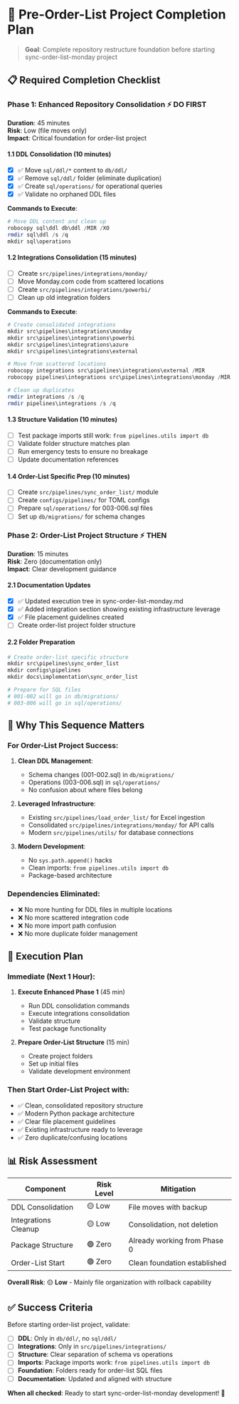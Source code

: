 # 🎯 Pre-Order-List Project Completion Plan

> **Goal**: Complete repository restructure foundation before starting sync-order-list-monday project

## 📋 **Required Completion Checklist**

### **Phase 1: Enhanced Repository Consolidation** ⚡ **DO FIRST**

**Duration**: 45 minutes  
**Risk**: Low (file moves only)  
**Impact**: Critical foundation for order-list project

#### **1.1 DDL Consolidation** (10 minutes)
- [x] ✅ Move `sql/ddl/*` content to `db/ddl/`
- [x] ✅ Remove `sql/ddl/` folder (eliminate duplication)
- [x] ✅ Create `sql/operations/` for operational queries
- [x] ✅ Validate no orphaned DDL files

**Commands to Execute**:
```powershell
# Move DDL content and clean up
robocopy sql\ddl db\ddl /MIR /XO
rmdir sql\ddl /s /q
mkdir sql\operations
```

#### **1.2 Integrations Consolidation** (15 minutes)
- [ ] Create `src/pipelines/integrations/monday/` 
- [ ] Move Monday.com code from scattered locations
- [ ] Create `src/pipelines/integrations/powerbi/`
- [ ] Clean up old integration folders

**Commands to Execute**:
```powershell
# Create consolidated integrations
mkdir src\pipelines\integrations\monday
mkdir src\pipelines\integrations\powerbi
mkdir src\pipelines\integrations\azure
mkdir src\pipelines\integrations\external

# Move from scattered locations
robocopy integrations src\pipelines\integrations\external /MIR
robocopy pipelines\integrations src\pipelines\integrations\monday /MIR

# Clean up duplicates
rmdir integrations /s /q
rmdir pipelines\integrations /s /q
```

#### **1.3 Structure Validation** (10 minutes)
- [ ] Test package imports still work: `from pipelines.utils import db`
- [ ] Validate folder structure matches plan
- [ ] Run emergency tests to ensure no breakage
- [ ] Update documentation references

#### **1.4 Order-List Specific Prep** (10 minutes)
- [ ] Create `src/pipelines/sync_order_list/` module
- [ ] Create `configs/pipelines/` for TOML configs
- [ ] Prepare `sql/operations/` for 003-006.sql files
- [ ] Set up `db/migrations/` for schema changes

### **Phase 2: Order-List Project Structure** ⚡ **THEN**

**Duration**: 15 minutes  
**Risk**: Zero (documentation only)  
**Impact**: Clear development guidance

#### **2.1 Documentation Updates**
- [x] ✅ Updated execution tree in sync-order-list-monday.md
- [x] ✅ Added integration section showing existing infrastructure leverage
- [x] ✅ File placement guidelines created
- [ ] Create order-list project folder structure

#### **2.2 Folder Preparation**
```powershell
# Create order-list specific structure
mkdir src\pipelines\sync_order_list
mkdir configs\pipelines
mkdir docs\implementation\sync_order_list

# Prepare for SQL files
# 001-002 will go in db/migrations/
# 003-006 will go in sql/operations/
```

## 🎯 **Why This Sequence Matters**

### **For Order-List Project Success**:

1. **Clean DDL Management**: 
   - Schema changes (001-002.sql) in `db/migrations/`
   - Operations (003-006.sql) in `sql/operations/`
   - No confusion about where files belong

2. **Leveraged Infrastructure**:
   - Existing `src/pipelines/load_order_list/` for Excel ingestion
   - Consolidated `src/pipelines/integrations/monday/` for API calls
   - Modern `src/pipelines/utils/` for database connections

3. **Modern Development**:
   - No `sys.path.append()` hacks
   - Clean imports: `from pipelines.utils import db`
   - Package-based architecture

### **Dependencies Eliminated**:
- ❌ No more hunting for DDL files in multiple locations
- ❌ No more scattered integration code
- ❌ No more import path confusion
- ❌ No more duplicate folder management

## 🚀 **Execution Plan**

### **Immediate (Next 1 Hour)**:
1. **Execute Enhanced Phase 1** (45 min)
   - Run DDL consolidation commands
   - Execute integrations consolidation
   - Validate structure
   - Test package functionality

2. **Prepare Order-List Structure** (15 min)
   - Create project folders
   - Set up initial files
   - Validate development environment

### **Then Start Order-List Project** with:
- ✅ Clean, consolidated repository structure
- ✅ Modern Python package architecture  
- ✅ Clear file placement guidelines
- ✅ Existing infrastructure ready to leverage
- ✅ Zero duplicate/confusing locations

## 📊 **Risk Assessment**

| Component | Risk Level | Mitigation |
|-----------|------------|------------|
| DDL Consolidation | 🟡 Low | File moves with backup |
| Integrations Cleanup | 🟡 Low | Consolidation, not deletion |
| Package Structure | 🟢 Zero | Already working from Phase 0 |
| Order-List Start | 🟢 Zero | Clean foundation established |

**Overall Risk**: 🟡 **Low** - Mainly file organization with rollback capability

## ✅ **Success Criteria**

Before starting order-list project, validate:

- [ ] **DDL**: Only in `db/ddl/`, no `sql/ddl/`
- [ ] **Integrations**: Only in `src/pipelines/integrations/`
- [ ] **Structure**: Clear separation of schema vs operations
- [ ] **Imports**: Package imports work: `from pipelines.utils import db`
- [ ] **Foundation**: Folders ready for order-list SQL files
- [ ] **Documentation**: Updated and aligned with structure

**When all checked**: Ready to start sync-order-list-monday development! 🚀
